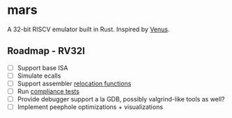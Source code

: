 # mars
A 32-bit RISCV emulator built in Rust. Inspired by [Venus](https://github.com/ThaumicMekanism/venus).

## Roadmap - RV32I
- [ ] Support base ISA
- [ ] Simulate ecalls
- [ ] Support assembler [relocation functions](https://github.com/riscv/riscv-asm-manual/blob/master/riscv-asm.md#assembler-relocation-functions)
- [ ] Run [compliance tests](https://github.com/riscv/riscv-compliance)
- [ ] Provide debugger support a la GDB, possibly valgrind-like tools as well?
- [ ] Implement peephole optimizations + visualizations
